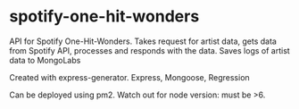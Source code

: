 # spotify-one-hit-wonders

API for Spotify One-Hit-Wonders. Takes request for artist data, gets data from Spotify API, processes and responds with the data. Saves logs of artist data to MongoLabs

Created with express-generator.
Express, Mongoose, Regression

Can be deployed using pm2. Watch out for node version: must be >6.
